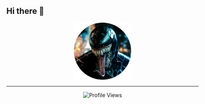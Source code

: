 ## Hi there 👋
<p align="center">
  <img src="https://github.com/zx-arif/zx-arif/blob/main/UniversalUpscaler_d79faf8b-1175-4080-85ca-6a7dd59ea842-modified%20(1).png" width="150" height="150" alt="Profile Picture">
 
</p>


---
<p align="center">
  <img src="https://komarev.com/ghpvc/?username=zx-arif&color=black&style=flat" alt="Profile Views"/>
</p>
